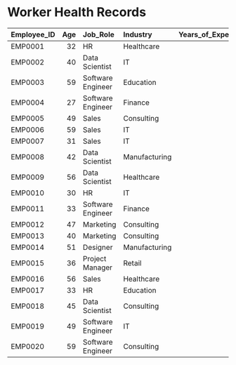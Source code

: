 # Worker Health Records

| Employee_ID   |   Age | Job_Role          | Industry      |   Years_of_Experience | Work_Location   |   Hours_Worked_Per_Week | Mental_Health_Condition   |   Access_to_Mental_Health_Resources |
|:--------------|------:|:------------------|:--------------|----------------------:|:----------------|------------------------:|:--------------------------|------------------------------------:|
| EMP0001       |    32 | HR                | Healthcare    |                    13 | Hybrid          |                      47 | Depression                |                                   0 |
| EMP0002       |    40 | Data Scientist    | IT            |                     3 | Remote          |                      52 | Anxiety                   |                                   0 |
| EMP0003       |    59 | Software Engineer | Education     |                    22 | Hybrid          |                      46 | Anxiety                   |                                   0 |
| EMP0004       |    27 | Software Engineer | Finance       |                    20 | Onsite          |                      32 | Depression                |                                   1 |
| EMP0005       |    49 | Sales             | Consulting    |                    32 | Onsite          |                      35 | None                      |                                   1 |
| EMP0006       |    59 | Sales             | IT            |                    31 | Hybrid          |                      39 | None                      |                                   0 |
| EMP0007       |    31 | Sales             | IT            |                    24 | Remote          |                      51 | Anxiety                   |                                   1 |
| EMP0008       |    42 | Data Scientist    | Manufacturing |                     6 | Onsite          |                      54 | Depression                |                                   0 |
| EMP0009       |    56 | Data Scientist    | Healthcare    |                     9 | Hybrid          |                      24 | None                      |                                   1 |
| EMP0010       |    30 | HR                | IT            |                    28 | Hybrid          |                      57 | Depression                |                                   1 |
| EMP0011       |    33 | Software Engineer | Finance       |                    17 | Remote          |                      48 | None                      |                                   1 |
| EMP0012       |    47 | Marketing         | Consulting    |                    31 | Hybrid          |                      26 | None                      |                                   1 |
| EMP0013       |    40 | Marketing         | Consulting    |                     1 | Remote          |                      21 | Depression                |                                   1 |
| EMP0014       |    51 | Designer          | Manufacturing |                     5 | Hybrid          |                      45 | Anxiety                   |                                   0 |
| EMP0015       |    36 | Project Manager   | Retail        |                    23 | Remote          |                      59 | Anxiety                   |                                   1 |
| EMP0016       |    56 | Sales             | Healthcare    |                    13 | Remote          |                      44 | Anxiety                   |                                   0 |
| EMP0017       |    33 | HR                | Education     |                     3 | Onsite          |                      52 | None                      |                                   0 |
| EMP0018       |    45 | Data Scientist    | Consulting    |                    20 | Onsite          |                      37 | Burnout                   |                                   1 |
| EMP0019       |    49 | Software Engineer | IT            |                    30 | Remote          |                      36 | Anxiety                   |                                   0 |
| EMP0020       |    59 | Software Engineer | Consulting    |                    13 | Remote          |                      59 | Anxiety                   |                                   0 |